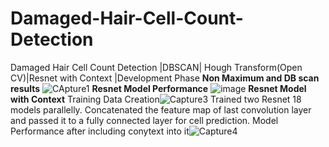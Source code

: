 # Damaged-Hair-Cell-Count-Detection
Damaged Hair Cell Count Detection |DBSCAN| Hough Transform(Open CV)|Resnet with Context |Development Phase 
**Non Maximum and DB scan results**
![CApture1](https://user-images.githubusercontent.com/99614234/191880516-6a9d82d4-303a-4a25-9c0d-d418c8c4e304.PNG)
**Resnet Model Performance**
![image](https://user-images.githubusercontent.com/99614234/191880742-f26d6376-256f-4345-8701-4eaa8a4c69af.png)
**Resnet Model with Context**
Training Data Creation![Capture3](https://user-images.githubusercontent.com/99614234/191881043-e4dbfa9e-d1b3-4676-8521-b3b170ad7228.PNG)
Trained two Resnet 18 models parallelly. Concatenated the feature map of last convolution layer and passed it to a fully connected layer for cell prediction.
Model Performance after including conytext into it![Capture4](https://user-images.githubusercontent.com/99614234/191881306-28e0e1dc-ea14-4a41-aa69-5330954ab202.PNG)
